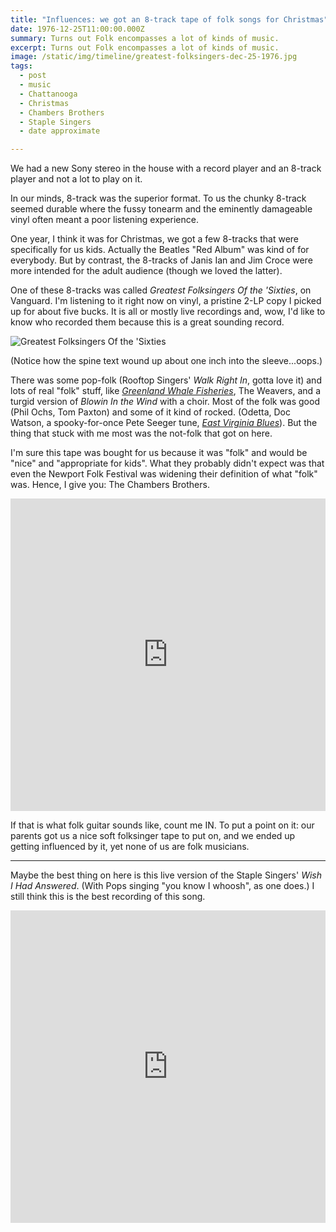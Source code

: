 ```yaml
---
title: "Influences: we got an 8-track tape of folk songs for Christmas"
date: 1976-12-25T11:00:00.000Z
summary: Turns out Folk encompasses a lot of kinds of music.
excerpt: Turns out Folk encompasses a lot of kinds of music.
image: /static/img/timeline/greatest-folksingers-dec-25-1976.jpg
tags:
  - post 
  - music
  - Chattanooga
  - Christmas
  - Chambers Brothers
  - Staple Singers
  - date approximate

---
```


We had a new Sony stereo in the house with a record player and an 8-track player and not a lot to play on it.

In our minds, 8-track was the superior format. To us the chunky 8-track seemed durable where the fussy tonearm and the eminently damageable vinyl often meant a poor listening experience.

One year, I think it was for Christmas, we got a few 8-tracks that were specifically for us kids. Actually the Beatles "Red Album" was kind of for everybody. But by contrast, the 8-tracks of Janis Ian and Jim Croce were more intended for the adult audience (though we loved the latter).

One of these 8-tracks was called _Greatest Folksingers Of the 'Sixties_, on Vanguard. I'm listening to it right now on vinyl, a pristine 2-LP copy I picked up for about five bucks. It is all or mostly live recordings and, wow, I'd like to know who recorded them because this is a great sounding record.

![Greatest Folksingers Of the 'Sixties](/static/img/timeline/greatest-folksingers-dec-25-1976.jpg "Greatest Folksingers Of the 'Sixties")

(Notice how the spine text wound up about one inch into the sleeve...oops.)

There was some pop-folk (Rooftop Singers' _Walk Right In_, gotta love it) and lots of real "folk" stuff, like [_Greenland Whale Fisheries_](https://www.youtube.com/watch?v=A79-0mYkbJA), The Weavers, and a turgid version of _Blowin In the Wind_ with a choir. Most of the folk was good (Phil Ochs, Tom Paxton) and some of it kind of rocked. (Odetta, Doc Watson, a spooky-for-once Pete Seeger tune, [_East Virginia Blues_](https://www.youtube.com/watch?v=euTfJs_M58E)). But the thing that stuck with me most was the not-folk that got on here. 

I'm sure this tape was bought for us because it was "folk" and would be "nice" and "appropriate for kids". What they probably didn't expect was that even the Newport Folk Festival was widening their definition of what "folk" was. Hence, I give you: The Chambers Brothers.

<iframe width="100%" height="500" src="https://www.youtube.com/embed/TG566wathAo" frameborder="0" allow="accelerometer; autoplay; clipboard-write; encrypted-media; gyroscope; picture-in-picture" allowfullscreen></iframe>

If that is what folk guitar sounds like, count me IN. To put a point on it: our parents got us a nice soft folksinger tape to put on, and we ended up getting influenced by it, yet none of us are folk musicians.

-----

Maybe the best thing on here is this live version of the Staple Singers' _Wish I Had Answered_. (With Pops singing "you know I whoosh", as one does.) I still think this is the best recording of this song.

<iframe width="100%" height="500" src="https://www.youtube.com/embed/7j1iyimzhhg" frameborder="0" allow="accelerometer; autoplay; clipboard-write; encrypted-media; gyroscope; picture-in-picture" allowfullscreen></iframe>

